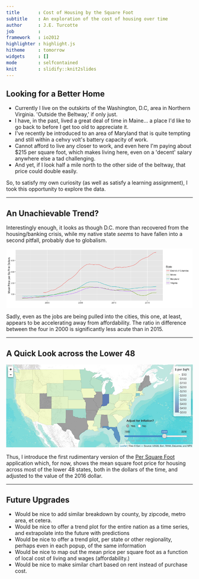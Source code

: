 ```yaml
--- 
title       : Cost of Housing by the Square Foot
subtitle    : An exploration of the cost of housing over time
author      : J.E. Turcotte
job         : 
framework   : io2012   
highlighter : highlight.js 
hitheme     : tomorrow
widgets     : []           
mode        : selfcontained 
knit        : slidify::knit2slides
--- 
```


## Looking for a Better Home

* Currently I live on the outskirts of the Washington, D.C, area in Northern Virginia.  'Outside the Beltway,' if only just.
* I have, in the past, lived a great deal of time in Maine... a place I'd like to go back to before I get too old to appreciate it.
* I've recently be introduced to an area of Maryland that is quite tempting and still within a cehvy volt's battery capacity of work.
* Cannot afford to live any closer to work, and even here I'm paying about $215 per square foot, which makes living here, even on a 'decent' salary anywhere else a tad challenging.
* And yet, if I look half a mile north to the other side of the beltway, that price could double easily.

So, to satisfy my own curiosity (as well as satisfy a learning assignment), I took this opportunity to explore the data.

---

## An Unachievable Trend?

Interestingly enough, it looks as though D.C. more than recovered from the housing/banking crisis, while my native state *seems* to have fallen into a second pitfall, probably due to globalism.

<img src="assets/fig/simple plot-1.png" title="plot of chunk simple plot" alt="plot of chunk simple plot" style="display: block; margin: auto;" />

Sadly, even as the jobs are being pulled into the cities, this one, at least, appears to be accelerating away from affordability.  The ratio in difference between the four in 2000 is significantly less acute than in 2015.

---

## A Quick Look across the Lower 48

![A Screenshot of Per-Square-Foot](assets/img/screenshot.png)

Thus, I introduce the first rudimentary version of the [Per Square Foot](https://jeturcotte.shinyapps.io/per-square-foot/) application which, for now, shows the mean square foot price for housing across most of the lower 48 states, both in the dollars of the time, and adjusted to the value of the 2016 dollar.

---

## Future Upgrades

* Would be nice to add similar breakdown by county, by zipcode, metro area, et cetera.
* Would be nice to offer a trend plot for the entire nation as a time series, and extrapolate into the future with predictions
* Would be nice to offer a trend plot, per state or other regionality, perhaps even in each popup, of the same information
* Would be nice to map out the mean price per square foot as a function of local cost of living and wages (affordability.)
* Would be nice to make similar chart based on rent instead of purchase cost.


